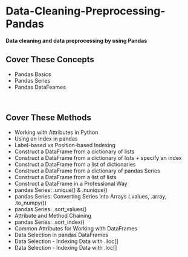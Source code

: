 # Data-Cleaning-Preprocessing-Pandas
**Data cleaning and data preprocessing by using Pandas**
 
## Cover These Concepts
 * Pandas Basics
 * Pandas Series
 * Pandas DataFeames
 <br>
 
## Cover These Methods
 * Working with Attributes in Python
 * Using an Index in pandas
 * Label-based vs Position-based Indexing
 * Construct a DataFrame from a dictionary of lists
 * Construct a DataFrame from a dictionary of lists + specify an index
 * Construct a DataFrame from a list of dictionaries
 * Construct a DataFrame from a dictionary of pandas Series
 * Construct a DataFrame from a list of lists
 * Construct a DataFrame in a Professional Way
 * pandas Series: .unique() & .nunique()
 * pandas Series: Converting Series into Arrays (.values, .array, .to_numpy())
 * pandas Series: .sort_values()
 * Attribute and Method Chaining
 * pandas Series: .sort_index()
 * Common Attributes for Working with DataFrames
 * Data Selection in pandas DataFrames
 * Data Selection - Indexing Data with .iloc[]
 * Data Selection - Indexing Data with .loc[]
